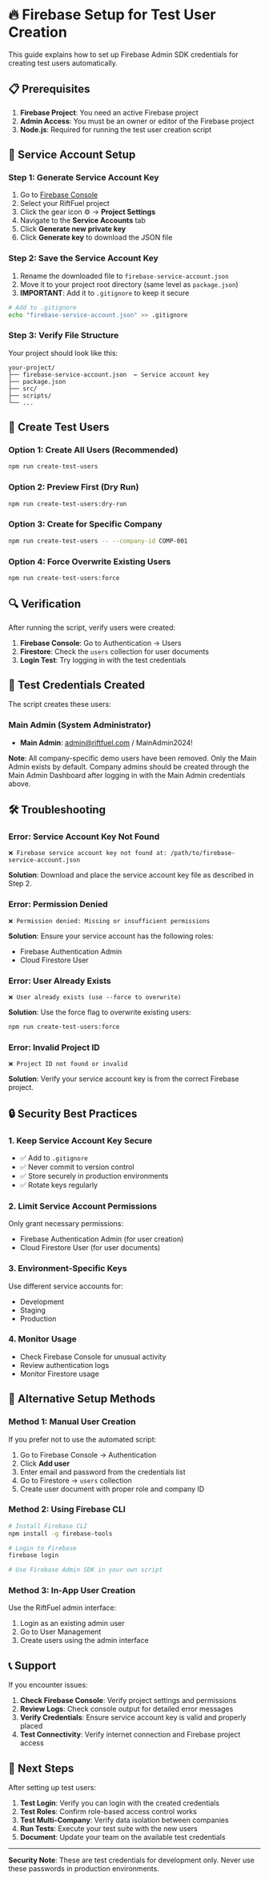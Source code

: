 # 🔥 Firebase Setup for Test User Creation

This guide explains how to set up Firebase Admin SDK credentials for creating test users automatically.

## 📋 Prerequisites

1. **Firebase Project**: You need an active Firebase project
2. **Admin Access**: You must be an owner or editor of the Firebase project
3. **Node.js**: Required for running the test user creation script

## 🔑 Service Account Setup

### Step 1: Generate Service Account Key

1. Go to [Firebase Console](https://console.firebase.google.com/)
2. Select your RiftFuel project
3. Click the gear icon ⚙️ → **Project Settings**
4. Navigate to the **Service Accounts** tab
5. Click **Generate new private key**
6. Click **Generate key** to download the JSON file

### Step 2: Save the Service Account Key

1. Rename the downloaded file to `firebase-service-account.json`
2. Move it to your project root directory (same level as `package.json`)
3. **IMPORTANT**: Add it to `.gitignore` to keep it secure

```bash
# Add to .gitignore
echo "firebase-service-account.json" >> .gitignore
```

### Step 3: Verify File Structure

Your project should look like this:
```
your-project/
├── firebase-service-account.json  ← Service account key
├── package.json
├── src/
├── scripts/
└── ...
```

## 🚀 Create Test Users

### Option 1: Create All Users (Recommended)
```bash
npm run create-test-users
```

### Option 2: Preview First (Dry Run)
```bash
npm run create-test-users:dry-run
```

### Option 3: Create for Specific Company
```bash
npm run create-test-users -- --company-id COMP-001
```

### Option 4: Force Overwrite Existing Users
```bash
npm run create-test-users:force
```

## 🔍 Verification

After running the script, verify users were created:

1. **Firebase Console**: Go to Authentication → Users
2. **Firestore**: Check the `users` collection for user documents
3. **Login Test**: Try logging in with the test credentials

## 📝 Test Credentials Created

The script creates these users:

### Main Admin (System Administrator)
- **Main Admin**: admin@riftfuel.com / MainAdmin2024!

**Note**: All company-specific demo users have been removed. Only the Main Admin exists by default. Company admins should be created through the Main Admin Dashboard after logging in with the Main Admin credentials above.

## 🛠️ Troubleshooting

### Error: Service Account Key Not Found
```
❌ Firebase service account key not found at: /path/to/firebase-service-account.json
```
**Solution**: Download and place the service account key file as described in Step 2.

### Error: Permission Denied
```
❌ Permission denied: Missing or insufficient permissions
```
**Solution**: Ensure your service account has the following roles:
- Firebase Authentication Admin
- Cloud Firestore User

### Error: User Already Exists
```
❌ User already exists (use --force to overwrite)
```
**Solution**: Use the force flag to overwrite existing users:
```bash
npm run create-test-users:force
```

### Error: Invalid Project ID
```
❌ Project ID not found or invalid
```
**Solution**: Verify your service account key is from the correct Firebase project.

## 🔒 Security Best Practices

### 1. Keep Service Account Key Secure
- ✅ Add to `.gitignore`
- ✅ Never commit to version control
- ✅ Store securely in production environments
- ✅ Rotate keys regularly

### 2. Limit Service Account Permissions
Only grant necessary permissions:
- Firebase Authentication Admin (for user creation)
- Cloud Firestore User (for user documents)

### 3. Environment-Specific Keys
Use different service accounts for:
- Development
- Staging  
- Production

### 4. Monitor Usage
- Check Firebase Console for unusual activity
- Review authentication logs
- Monitor Firestore usage

## 🔄 Alternative Setup Methods

### Method 1: Manual User Creation
If you prefer not to use the automated script:

1. Go to Firebase Console → Authentication
2. Click **Add user**
3. Enter email and password from the credentials list
4. Go to Firestore → `users` collection
5. Create user document with proper role and company ID

### Method 2: Using Firebase CLI
```bash
# Install Firebase CLI
npm install -g firebase-tools

# Login to Firebase
firebase login

# Use Firebase Admin SDK in your own script
```

### Method 3: In-App User Creation
Use the RiftFuel admin interface:
1. Login as an existing admin user
2. Go to User Management
3. Create users using the admin interface

## 📞 Support

If you encounter issues:

1. **Check Firebase Console**: Verify project settings and permissions
2. **Review Logs**: Check console output for detailed error messages
3. **Verify Credentials**: Ensure service account key is valid and properly placed
4. **Test Connectivity**: Verify internet connection and Firebase project access

## 🎯 Next Steps

After setting up test users:

1. **Test Login**: Verify you can login with the created credentials
2. **Test Roles**: Confirm role-based access control works
3. **Test Multi-Company**: Verify data isolation between companies
4. **Run Tests**: Execute your test suite with the new users
5. **Document**: Update your team on the available test credentials

---

**Security Note**: These are test credentials for development only. Never use these passwords in production environments.
